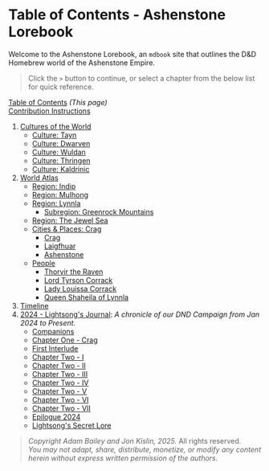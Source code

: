 # Table of Contents - Ashenstone Lorebook

Welcome to the Ashenstone Lorebook, an `mdbook` site that outlines the D&D Homebrew world of the Ashenstone Empire.

> Click the `>` button to continue, or select a chapter from the below list for quick reference.

[Table of Contents](SUMMARY.md) _(This page)_    
[Contribution Instructions](./0-contribution_instructions.md)  

1. [Cultures of the World](./1-0-world_cultures.md)
    - [Culture: Tayn](./1-1a-culture_Tayn.md)
    - [Culture: Dwarven](./1-1b-culture_Dwarven.md)
    - [Culture: Wuldan](./1-1c-culture_Wuldan.md)
    - [Culture: Thringen](./1-1d-culture_Thringen.md)
    - [Culture: Kaldrinic](./1-1e-culture_Kaldrinic.md)
2. [World Atlas](./2-0-world_atlas.md)
    - [Region: Indip](./2-1a-region_indip.md)
    - [Region: Mulhong](./2-1b-region_mulhong.md)
    - [Region: Lynnla](./2-1d-region_Lynnla.md)
        - [Subregion: Greenrock Mountains](./2-1d-1-subregion_greenrock.md)
    - [Region: The Jewel Sea](./2-1c-region_JewelSea.md)    
    - [Cities & Places: Crag](./2-2a-city_crag.md)
        - [Crag](./2-2a-city_crag.md)
        - [Laigfhuar](./2-2b-city-Laigfhuar.md)
        - [Ashenstone](./2-2c-city_Ashenstone.md)
    - [People](./2-3-0-People_master.md)
        - [Thorvir the Raven](./2-3-1-Thorvir_the_Raven.md)
        - [Lord Tyrson Corrack](./2-3-2-Lord_Corrack.md)
        - [Lady Louissa Corrack](./2-3-3-Lady_Corrack.md)
        - [Queen Shaheila of Lynnla](./2-3-4-Queen_Shaheila.md)        
3. [Timeline](./3-World_Timeline.md)
4. [2024 - Lightsong's Journal](./2024/Journal-0-0.md): _A chronicle of our DND Campaign from Jan 2024 to Present._ 
    - [Companions](./2024/Journal-0-Companions.md)
    - [Chapter One - Crag](./2024/Journal-1-I.md)
    - [First Interlude](2024/Journal-1.5-I.md)
    - [Chapter Two - I](./2024/Journal-2-I.md)
    - [Chapter Two - II](./2024/Journal-2-II.md)
    - [Chapter Two - III](./2024/Journal-2-III.md) 
    - [Chapter Two - IV](./2024/Journal-2-IV.md)
    - [Chapter Two - V](./2024/Journal-2-V.md)
    - [Chapter Two - VI](./2024/Journal-2-VI.md)
    - [Chapter Two - VII](./2024/Journal-2-VII.md)
    - [Epilogue 2024](./2024/Journal-2.5.md)
    - [Lightsong's Secret Lore](./2024/Journal-99-Lightsong-Lore.md)

> _Copyright Adam Bailey and Jon Kislin, 2025._ All rights reserved.   
> _You may not adapt, share, distribute, monetize, or modify any content herein without express written permission of the authors._

 